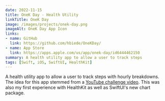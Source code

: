 ```yaml
---
date: 2022-11-15
title: OneK Day - Health Utility
linkTitle: OneK Day
image: /images/projects/onek-day.png
imageAlt: OneK Day App Icon
links:
- name: GitHub
  link: https://github.com/hbiede/OneKDay/
- name: App Store
  link: https://apps.apple.com/us/app/onek-day/id6444462150
summary: A health utility app to allow a user to track steps
tags: [Swift, iOS, SwiftUI, HealthKit]
---
```


A health utility app to allow a user to track steps with hourly breakdowns. The idea for
this app stemmed from a
[YouTube challenge video](https://www.youtube.com/watch?v=gvWz55W1YVU). This was also my
first experience with HealthKit as well as SwiftUI's new chart package.
